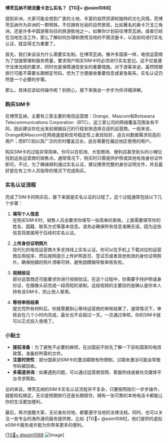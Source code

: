 **博茨瓦纳不限流量卡怎么实名？【TG💪+ @esim1088】**

提到非洲，大家可能会想到广袤的土地、丰富的自然资源和独特的文化风情。而博茨瓦纳作为非洲的一颗明珠，不仅拥有壮丽的自然景观，比如著名的奥卡万戈三角洲，还是许多中国游客向往的旅游胜地之一。如果你计划前往博茨瓦纳，或者已经在当地生活工作，那么了解如何办理和使用当地的不限流量卡，以及如何进行实名认证，就显得尤为重要了。

首先，我们来谈谈为什么需要实名制。在博茨瓦纳，像许多国家一样，电信运营商为了加强管理和服务质量，要求用户购买SIM卡时必须进行实名登记。这不仅是遵守法律法规的要求，同时也是保障通信安全的重要措施。对于游客来说，虽然短期旅行可能不需要长期绑定号码，但为了方便接收重要信息或紧急联系，实名认证仍然是一个必要的步骤。

那么，具体应该如何操作呢？别担心，接下来我会一步步为你详细讲解。

### 购买SIM卡

在博茨瓦纳，主要有三家主要的电信运营商：Orange、Mascom和Botswana Telecommunications Corporation（BTC）。这三家公司的网络覆盖范围各有不同，因此建议你在出发前根据自己的行程安排选择合适的运营商。一般来说，Orange和Mascom在网络速度和信号稳定性上表现较好，适合对数据需求较高的用户；而BTC则以其广泛的农村覆盖见长，适合需要在偏远地区使用的用户。

购买SIM卡的过程非常简单。你可以在机场、大型商场、便利店甚至街头的小摊位找到这些运营商的销售点。通常情况下，购买时只需提供护照或其他有效身份证件即可。不过，为了确保顺利通过实名认证，建议携带完整的身份证明文件，并且最好是在有工作人员指导的情况下完成购买。

### 实名认证流程

完成了SIM卡的购买后，接下来就是实名认证的过程了。这个过程通常包括以下几个步骤：

1. **填写个人信息**  
   在购买SIM卡时，销售人员会要求你填写一张简单的表格，上面需要填写你的姓名、国籍、联系方式等基本信息。请务必确保所有信息准确无误，因为这些信息将直接用于后续的实名认证。

2. **上传身份证明照片**  
   现代化的电信运营商大多支持线上实名认证。你可以在手机上下载对应的运营商应用程序，然后按照提示上传护照首页、签证页或者其他有效的身份证明照片。确保拍摄的照片清晰可辨，避免因模糊导致审核失败。

3. **视频验证**  
   部分运营商还可能要求你进行视频验证。在这个过程中，你需要手持护照或身份证，在摄像头前完成一段简短的录制。这段视频的主要目的是确认是你本人持有该SIM卡，防止他人冒用。

4. **等待审核结果**  
   提交完所有材料后，你就需要耐心等待运营商的审核结果了。通常情况下，审核会在几个小时内完成，最长也不会超过一天。一旦通过审核，你的SIM卡就可以正式投入使用了。

### 小贴士

- **提前准备**：为了避免不必要的麻烦，在出国前不妨先了解一下目标国家的电信政策，准备好所需的文件。
- **注意时效性**：部分国家对SIM卡的激活期限有所限制，过期未激活可能会导致号码被回收。
- **多渠道咨询**：如果遇到问题，可以通过运营商官网、客服热线或者社交媒体平台寻求帮助。

总的来说，博茨瓦纳的SIM卡实名认证流程并不复杂，只要按照指引一步步操作，就能轻松搞定。无论是短期旅行还是长期居住，拥有一张可靠的本地电话卡都能让你的生活更加便利。

最后，再次提醒大家，无论身处何地，都要遵守当地的法律法规。同时，也可以关注一些专业的海外通讯服务提供商，比如【TG💪+ @esim1088】，他们提供的虚拟eSIM卡服务或许能为你带来更多的便利。

[[TG💪+ @esim1088](https://t.me/s/esim1088) ![Image](https://i.postimg.cc/4NQfJmqS/Snipaste-2025-05-13-00-14-12.png)]